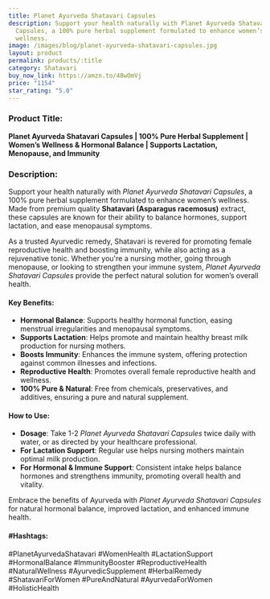 ```yaml
---
title: Planet Ayurveda Shatavari Capsules
description: Support your health naturally with Planet Ayurveda Shatavari
  Capsules, a 100% pure herbal supplement formulated to enhance women’s
  wellness.
image: /images/blog/planet-ayurveda-shatavari-capsules.jpg
layout: product
permalink: products/:title
category: Shatavari
buy_now_link: https://amzn.to/48wOmVj
price: "1154"
star_rating: "5.0"
---
```

### Product Title:
**Planet Ayurveda Shatavari Capsules | 100% Pure Herbal Supplement | Women’s Wellness & Hormonal Balance | Supports Lactation, Menopause, and Immunity**

### Description:
Support your health naturally with *Planet Ayurveda Shatavari Capsules*, a 100% pure herbal supplement formulated to enhance women’s wellness. Made from premium quality **Shatavari (Asparagus racemosus)** extract, these capsules are known for their ability to balance hormones, support lactation, and ease menopausal symptoms.

As a trusted Ayurvedic remedy, Shatavari is revered for promoting female reproductive health and boosting immunity, while also acting as a rejuvenative tonic. Whether you're a nursing mother, going through menopause, or looking to strengthen your immune system, *Planet Ayurveda Shatavari Capsules* provide the perfect natural solution for women’s overall health.

#### Key Benefits:
- **Hormonal Balance**: Supports healthy hormonal function, easing menstrual irregularities and menopausal symptoms.
- **Supports Lactation**: Helps promote and maintain healthy breast milk production for nursing mothers.
- **Boosts Immunity**: Enhances the immune system, offering protection against common illnesses and infections.
- **Reproductive Health**: Promotes overall female reproductive health and wellness.
- **100% Pure & Natural**: Free from chemicals, preservatives, and additives, ensuring a pure and natural supplement.

#### How to Use:
- **Dosage**: Take 1-2 *Planet Ayurveda Shatavari Capsules* twice daily with water, or as directed by your healthcare professional.
- **For Lactation Support**: Regular use helps nursing mothers maintain optimal milk production.
- **For Hormonal & Immune Support**: Consistent intake helps balance hormones and strengthens immunity, promoting overall health and vitality.

Embrace the benefits of Ayurveda with *Planet Ayurveda Shatavari Capsules* for natural hormonal balance, improved lactation, and enhanced immune health.

#### #Hashtags:
#PlanetAyurvedaShatavari #WomenHealth #LactationSupport #HormonalBalance #ImmunityBooster #ReproductiveHealth #NaturalWellness #AyurvedicSupplement #HerbalRemedy #ShatavariForWomen #PureAndNatural #AyurvedaForWomen #HolisticHealth
